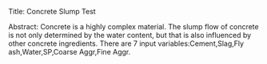 Title: Concrete Slump Test

Abstract: Concrete is a highly complex material. The slump flow of concrete is not 
only determined by the water content, but that is also influenced by other concrete 
ingredients.
 There are 7 input variables:Cement,Slag,Fly ash,Water,SP,Coarse Aggr,Fine Aggr.
